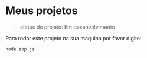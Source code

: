 # Meus projetos

> status do projeto: Em desenvolvimento

Para rodar este projeto na sua maquina por favor digite:

```
node app.js
```
